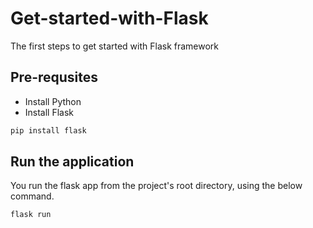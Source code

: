 # Get-started-with-Flask
The first steps to get started with Flask framework

## Pre-requsites

- Install Python
- Install Flask

```bash
pip install flask
```

## Run the application
You run the flask app from the project's root directory, using the below
command.

```bash
flask run
```
